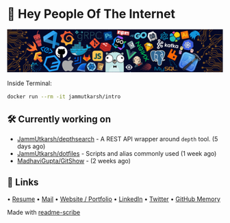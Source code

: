 # 👋 Hey People Of The Internet

![Image](https://github.com/JammUtkarsh/jammutkarsh/blob/main/github-banner.png?raw=true)

Inside Terminal:

```bash
docker run --rm -it jammutkarsh/intro
```

## 🛠️ Currently working on


- [JammUtkarsh/depthsearch](https://github.com/JammUtkarsh/depthsearch) - A REST API wrapper around `depth` tool. (5 days ago)
- [JammUtkarsh/dotfiles](https://github.com/JammUtkarsh/dotfiles) - Scripts and alias commonly used (1 week ago)
- [MadhaviGupta/GitShow](https://github.com/MadhaviGupta/GitShow) -  (2 weeks ago)

## 🔗 Links

  &bullet; [Resume](https://links.utkarshchourasia.in/resume)
  &bullet; [Mail](mailto:mail@utkarshchourasia.in)
  &bullet; [Website / Portfolio](https://utkarshchourasia.in/)
  &bullet; [LinkedIn](https://www.linkedin.com/in/5utkarshc/)
  &bullet; [Twitter](https://twitter.com/JammUtkarsh)
  &bullet; [GitHub Memory](https://githubmemory.com/@JammUtkarsh)

Made with [readme-scribe](https://github.com/muesli/readme-scribe)
